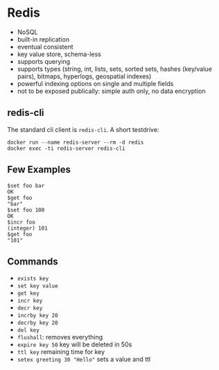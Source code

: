 # Redis

* NoSQL
* built-in replication
* eventual consistent
* key value store, schema-less
* supports querying
* supports types (string, int, lists, sets, sorted sets, hashes (key/value pairs), bitmaps, hyperlogs, geospatial indexes)
* powerful indexing options on single and multiple fields
* not to be exposed publically: simple auth only, no data encryption


## redis-cli

The standard cli client is `redis-cli`. A short testdrive:

```
docker run --name redis-server --rm -d redis
docker exec -ti redis-server redis-cli
```

## Few Examples

```
$set foo bar
OK
$get foo
"bar"
$set foo 100
OK
$incr foo
(integer) 101
$get foo
"101"
```

## Commands

* `exists key`
* `set key value`
* `get key`
* `incr key`
* `decr key`
* `incrby key 20`
* `decrby key 20`
* `del key`
* `flushall`: removes everything
* `expire key 50` key will be deleted in 50s
* `ttl key` remaining time for key
* `setex greeting 30 "Hello"` sets a value and ttl
